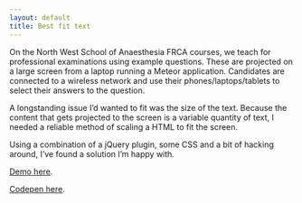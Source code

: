 ```yaml
---
layout: default
title: Best fit text
---
```

On the North West School of Anaesthesia FRCA courses, we teach for professional examinations using example questions.  These are projected on a large screen from a laptop running a Meteor application.  Candidates are connected to a wireless network and use their phones/laptops/tablets to select their answers to the question.

A longstanding issue I’d wanted to fit was the size of the text.  Because the content that gets projected to the screen is a variable quantity of text, I needed a reliable method of scaling a HTML to fit the screen.

Using a combination of a jQuery plugin, some CSS and a bit of hacking around, I’ve found a solution I’m happy with.

[Demo here](demos/01/).

[Codepen here](http://codepen.io/djuhn/pen/PqEpZQ).
